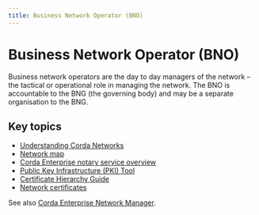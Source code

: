 ```yaml
---
title: Business Network Operator (BNO)
---
```

# Business Network Operator (BNO)

Business network operators are the day to day managers of the network – the tactical or operational role in managing the network. The BNO is accountable to the BNG (the governing body) and may be a separate organisation to the BNG. 

## Key topics

* [Understanding Corda Networks](../network/corda-networks.md)
* [Network map](../network/network-map.md)
* [Corda Enterprise notary service overview](../notary/ha-notary-service-overview.md)
* [Public Key Infrastructure (PKI) Tool](../pki-tool.md)
* [Certificate Hierarchy Guide](../node/pki-guide.md)
* [Network certificates](../network/permissioning.md) 


See also [Corda Enterprise Network Manager](../../../cenm/1.4.html).
